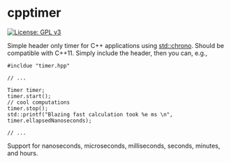 # cpptimer
[![License: GPL v3](https://img.shields.io/badge/License-GPLv3-blue.svg)](https://www.gnu.org/licenses/gpl-3.0)

Simple header only timer for C++ applications using [std::chrono](https://cplusplus.com/reference/chrono/). Should be compatible with C++11.
Simply include the header, then you can, e.g.,

```
#incldue "timer.hpp"

// ...

Timer timer;
timer.start();
// cool computations
timer.stop();
std::printf("Blazing fast calculation took %e ms \n", timer.ellapsedNanoseconds);

// ...
```

Support for nanoseconds, microseconds, milliseconds, seconds, minutes, and hours.
